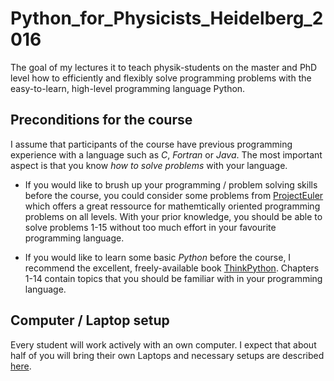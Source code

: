 # Python_for_Physicists_Heidelberg_2016

The goal of my lectures it to teach physik-students on the master and
PhD level how to efficiently and flexibly solve programming
problems with the easy-to-learn, high-level programming language
Python.

## Preconditions for the course
I assume that participants of the course have previous programming
experience with a language such as *C*, *Fortran* or *Java*. The most
important aspect is that you know *how to solve problems* with your
language.

- If you would like to brush up your programming / problem solving
  skills before the course, you could consider some problems from
  [ProjectEuler](https://projecteuler.net/archives) which offers a
  great ressource for mathemtically oriented programming problems on
  all levels. With your prior knowledge, you should be able to solve
  problems 1-15 without too much effort in your favourite programming
  language.

- If you would like to learn some basic *Python* before the course, I
  recommend the excellent, freely-available book
  [ThinkPython](http://greenteapress.com/wp/think-python/). Chapters 1-14
  contain topics that you should be familiar with in your programming language.

## Computer / Laptop setup
Every student will work actively with an own computer. I expect that
about half of you will bring their own Laptops and necessary setups
are described [here]().

